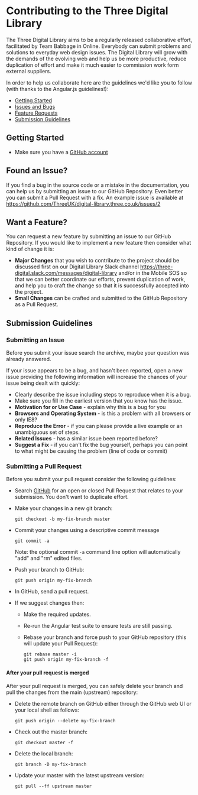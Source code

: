 # Contributing to the Three Digital Library

The Three Digital Library aims to be a regularly released collaborative effort, facilitated by Team Babbage in Online. Everybody can submit problems and solutions to everyday web design issues. The Digital Library will grow with the demands of the evolving web and help us be more productive, reduce duplication of effort and make it much easier to commission work form external suppliers.

In order to help us collaborate here are the guidelines we'd like you to follow (with thanks to the Angular.js guidelines!):

 - [Getting Started](#started)
 - [Issues and Bugs](#issue)
 - [Feature Requests](#feature)
 - [Submission Guidelines](#submit)


## <a name="started"></a> Getting Started

* Make sure you have a [GitHub account](https://github.com/signup/free)

## <a name="issue"></a> Found an Issue?
If you find a bug in the source code or a mistake in the documentation, you can help us by
submitting an issue to our GitHub Repository. Even better you can submit a Pull Request
with a fix.  An example issue is available at https://github.com/ThreeUK/digital-library.three.co.uk/issues/2


## <a name="feature"></a> Want a Feature?
You can request a new feature by submitting an issue to our GitHub Repository.  If you
would like to implement a new feature then consider what kind of change it is:

* **Major Changes** that you wish to contribute to the project should be discussed first on our Digital Library Slack channel https://three-digital.slack.com/messages/digital-library and/or in the Mobile SOS so that we can better coordinate our efforts, prevent
duplication of work, and help you to craft the change so that it is successfully accepted into the
project.
* **Small Changes** can be crafted and submitted to the GitHub Repository as a Pull Request.

## <a name="submit"></a> Submission Guidelines

### Submitting an Issue
Before you submit your issue search the archive, maybe your question was already answered.

If your issue appears to be a bug, and hasn't been reported, open a new issue providing the following information will increase the
chances of your issue being dealt with quickly:

* Clearly describe the issue including steps to reproduce when it is a bug.
* Make sure you fill in the earliest version that you know has the issue.
* **Motivation for or Use Case** - explain why this is a bug for you
* **Browsers and Operating System** - is this a problem with all browsers or only IE8?
* **Reproduce the Error** - if you can please provide a live example or an unambiguous set of steps.
* **Related Issues** - has a similar issue been reported before?
* **Suggest a Fix** - if you can't fix the bug yourself, perhaps you can point to what might be
  causing the problem (line of code or commit)

### Submitting a Pull Request
Before you submit your pull request consider the following guidelines:

* Search [GitHub](https://github.com/ThreeUK/digital-library.three.co.uk/pulls) for an open or closed Pull Request
  that relates to your submission. You don't want to duplicate effort.
* Make your changes in a new git branch:

     ```shell
     git checkout -b my-fix-branch master
     ```
* Commit your changes using a descriptive commit message 
     ```shell
     git commit -a
     ```
  Note: the optional commit `-a` command line option will automatically "add" and "rm" edited files.

* Push your branch to GitHub:

    ```shell
    git push origin my-fix-branch
    ```

* In GitHub, send a pull request.
* If we suggest changes then:
  * Make the required updates.
  * Re-run the Angular test suite to ensure tests are still passing.
  * Rebase your branch and force push to your GitHub repository (this will update your Pull Request):

    ```shell
    git rebase master -i
    git push origin my-fix-branch -f
    ```

#### After your pull request is merged

After your pull request is merged, you can safely delete your branch and pull the changes
from the main (upstream) repository:

* Delete the remote branch on GitHub either through the GitHub web UI or your local shell as follows:

    ```shell
    git push origin --delete my-fix-branch
    ```

* Check out the master branch:

    ```shell
    git checkout master -f
    ```

* Delete the local branch:

    ```shell
    git branch -D my-fix-branch
    ```

* Update your master with the latest upstream version:

    ```shell
    git pull --ff upstream master
    ```


